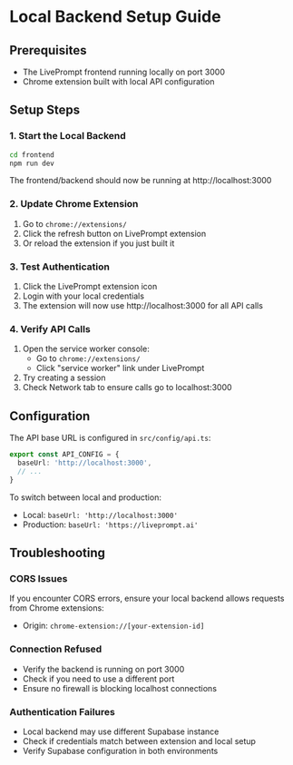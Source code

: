 # Local Backend Setup Guide

## Prerequisites
- The LivePrompt frontend running locally on port 3000
- Chrome extension built with local API configuration

## Setup Steps

### 1. Start the Local Backend
```bash
cd frontend
npm run dev
```
The frontend/backend should now be running at http://localhost:3000

### 2. Update Chrome Extension
1. Go to `chrome://extensions/`
2. Click the refresh button on LivePrompt extension
3. Or reload the extension if you just built it

### 3. Test Authentication
1. Click the LivePrompt extension icon
2. Login with your local credentials
3. The extension will now use http://localhost:3000 for all API calls

### 4. Verify API Calls
1. Open the service worker console:
   - Go to `chrome://extensions/`
   - Click "service worker" link under LivePrompt
2. Try creating a session
3. Check Network tab to ensure calls go to localhost:3000

## Configuration

The API base URL is configured in `src/config/api.ts`:
```typescript
export const API_CONFIG = {
  baseUrl: 'http://localhost:3000',
  // ...
}
```

To switch between local and production:
- Local: `baseUrl: 'http://localhost:3000'`
- Production: `baseUrl: 'https://liveprompt.ai'`

## Troubleshooting

### CORS Issues
If you encounter CORS errors, ensure your local backend allows requests from Chrome extensions:
- Origin: `chrome-extension://[your-extension-id]`

### Connection Refused
- Verify the backend is running on port 3000
- Check if you need to use a different port
- Ensure no firewall is blocking localhost connections

### Authentication Failures
- Local backend may use different Supabase instance
- Check if credentials match between extension and local setup
- Verify Supabase configuration in both environments